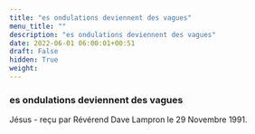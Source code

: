 ```yaml
---
title: "es ondulations deviennent des vagues"
menu_title: ""
description: "es ondulations deviennent des vagues"
date: 2022-06-01 06:00:01+00:51
draft: False
hidden: True
weight:
---
```

### es ondulations deviennent des vagues

Jésus - reçu par Révérend Dave Lampron le 29 Novembre 1991.



